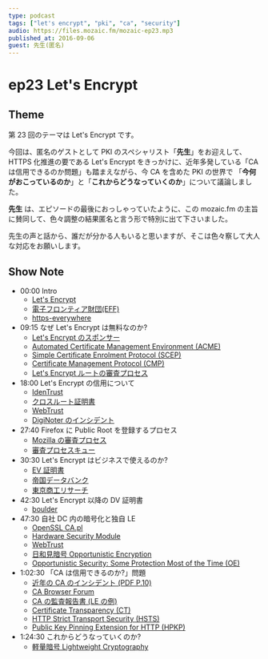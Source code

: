 ```yaml
---
type: podcast
tags: ["let's encrypt", "pki", "ca", "security"]
audio: https://files.mozaic.fm/mozaic-ep23.mp3
published_at: 2016-09-06
guest: 先生(匿名)
---
```


# ep23 Let's Encrypt

## Theme

第 23 回のテーマは Let's Encrypt です。

今回は、匿名のゲストとして PKI のスペシャリスト「**先生**」をお迎えして、HTTPS 化推進の要である Let's Encrypt をきっかけに、近年多発している「CA は信用できるのか問題」も踏まえながら、今 CA を含めた PKI の世界で 「**今何がおこっているのか**」と「**これからどうなっていくのか**」について議論しました。

**先生** は、エピソードの最後におっしゃっていたように、この mozaic.fm の主旨に賛同して、色々調整の結果匿名と言う形で特別に出て下さいました。

先生の声と話から、誰だが分かる人もいると思いますが、そこは色々察して大人な対応をお願いします。


## Show Note

- 00:00 Intro
  - [Let's Encrypt](https://letsencrypt.org/)
  - [電子フロンティア財団(EFF)](https://www.eff.org/)
  - [https-everywhere](https://www.eff.org/https-everywhere)
- 09:15 なぜ Let's Encrypt は無料なのか?
  - [Let's Encrypt のスポンサー](https://letsencrypt.org/sponsors/)
  - [Automated Certificate Management Environment (ACME)](https://github.com/letsencrypt/acme-spec)
  - [Simple Certificate Enrolment Protocol (SCEP)](https://www.ietf.org/id/draft-gutmann-scep.txt)
  - [Certificate Management Protocol (CMP)](https://tools.ietf.org/html/rfc4210)
  - [Let's Encrypt ルートの審査プロセス](https://bugzilla.mozilla.org/show_bug.cgi?id=1204656)
- 18:00 Let's Encrypt の信用について
  - [IdenTrust](https://www.identrust.com/)
  - [クロスルート証明書](https://jp.globalsign.com/support/faq/431.html)
  - [WebTrust](http://www.webtrust.org/)
  - [DigiNoter のインシデント](https://ja.wikipedia.org/wiki/2011%E5%B9%B4%E3%83%87%E3%82%B8%E3%83%8E%E3%82%BF%E3%83%BC%E4%BA%8B%E4%BB%B6)
- 27:40 Firefox に Public Root を登録するプロセス
  - [Mozilla の審査プロセス](https://wiki.mozilla.org/CA:How_to_apply)
  - [審査プロセスキュー](https://wiki.mozilla.org/CA:Schedule#Queue_for_Public_Discussion)
- 30:30 Let's Encrypt はビジネスで使えるのか?
  - [EV 証明書](https://ja.wikipedia.org/wiki/Extended_Validation_%E8%A8%BC%E6%98%8E%E6%9B%B8)
  - [帝国データバンク](http://www.tdb.co.jp/index.html)
  - [東京商工リサーチ](http://www.tsr-net.co.jp/)
- 42:30 Let's Encrypt 以降の DV 証明書
  - [boulder](https://github.com/letsencrypt/boulder)
- 47:30 自社 DC 内の暗号化と独自 LE
  - [OpenSSL CA.pl](https://www.openssl.org/docs/manmaster/apps/CA.pl.html)
  - [Hardware Security Module](https://en.wikipedia.org/wiki/Hardware_security_module)
  - [WebTrust](http://www.webtrust.org/)
  - [日和見暗号 Opportunistic Encryption](https://ja.wikipedia.org/wiki/%E6%97%A5%E5%92%8C%E8%A6%8B%E6%9A%97%E5%8F%B7%E5%8C%96)
  - [Opportunistic Security: Some Protection Most of the Time (OE)](https://tools.ietf.org/html/rfc7435)
- 1:02:30 「CA は信用できるのか?」問題
  - [近年の CA のインシデント (PDF P.10)](http://www.jnsa.org/seminar/pki-day/2015/data/2-1_urushima.pdf)
  - [CA Browser Forum](https://cabforum.org/)
  - [CA の監査報告書 (LE の例)](https://cert.webtrust.org/SealFile?seal=1987&file=pdf)
  - [Certificate Transparency (CT)](https://www.certificate-transparency.org/)
  - [HTTP Strict Transport Security (HSTS)](https://tools.ietf.org/html/rfc6797)
  - [Public Key Pinning Extension for HTTP (HPKP)](https://tools.ietf.org/html/rfc7469)
- 1:24:30 これからどうなっていくのか?
  - [軽量暗号 Lightweight Cryptography](http://www.cryptrec.go.jp/symposium/20150320_cryptrec-lw.pdf)